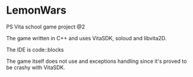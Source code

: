 # LemonWars
PS Vita school game project @2

The game written in C++ and uses VitaSDK, soloud and libvita2D.

The IDE is code::blocks

The game itself does not use <threads> and exceptions handling since it's proved to be crashy with VitaSDK.

